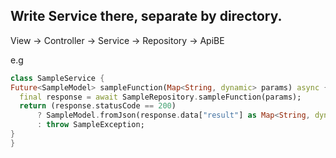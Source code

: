 ## Write Service there, separate by directory.

View -> Controller -> Service -> Repository -> ApiBE

e.g
  ```dart
class SampleService {
  Future<SampleModel> sampleFunction(Map<String, dynamic> params) async {
    final response = await SampleRepository.sampleFunction(params);
    return (response.statusCode == 200)
        ? SampleModel.fromJson(response.data["result"] as Map<String, dynamic>)
        : throw SampleException;
  }
}
```

